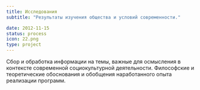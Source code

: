 ```yaml
---
title: Исследования
subtitle: "Результаты изучения общества и условий современности."

date: 2012-11-15
status: process
icon: 22.png
type: project
---
```


Сбор и обработка информации на темы, важные для осмысления в контексте современной социокультурной деятельности. Философские и теоретические обоснования и обобщения наработанного опыта реализации программ.
